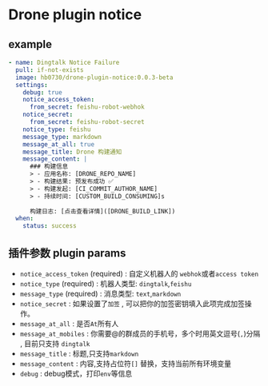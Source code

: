 # Drone plugin notice

## example

```yaml
- name: Dingtalk Notice Failure
  pull: if-not-exists
  image: hb0730/drone-plugin-notice:0.0.3-beta
  settings:
    debug: true
    notice_access_token:
      from_secret: feishu-robot-webhok
    notice_secret:
      from_secret: feishu-robot-secret
    notice_type: feishu
    message_type: markdown
    message_at_all: true
    message_title: Drone 构建通知
    message_content: |
      ### 构建信息
      > - 应用名称: [DRONE_REPO_NAME]
      > - 构建结果: 预发布成功 ✅
      > - 构建发起: [CI_COMMIT_AUTHOR_NAME]
      > - 持续时间: [CUSTOM_BUILD_CONSUMING]s
      
      构建日志: [点击查看详情]([DRONE_BUILD_LINK])        
  when:
    status: success
```

## 插件参数 plugin params

* `notice_access_token` (required) : 自定义机器人的 `webhok`或者`access token`
* `notice_type` (required) : 机器人类型: `dingtalk`,`feishu`
* `message_type` (required) : 消息类型: `text`,`markdown`
* `notice_secret` : 如果设置了`加签` , 可以把你的加签密钥填入此项完成加签操作。
* `message_at_all` : 是否`At`所有人
* `message_at_mobiles` : 你需要@的群成员的手机号，多个时用英文逗号(`,`)分隔 , 目前只支持 `dingtalk` 
* `message_title` : 标题,只支持`markdown`
* `message_content` : 内容,支持占位符`[]` 替换，支持当前所有环境变量
* `debug` : debug模式，打印`env`等信息